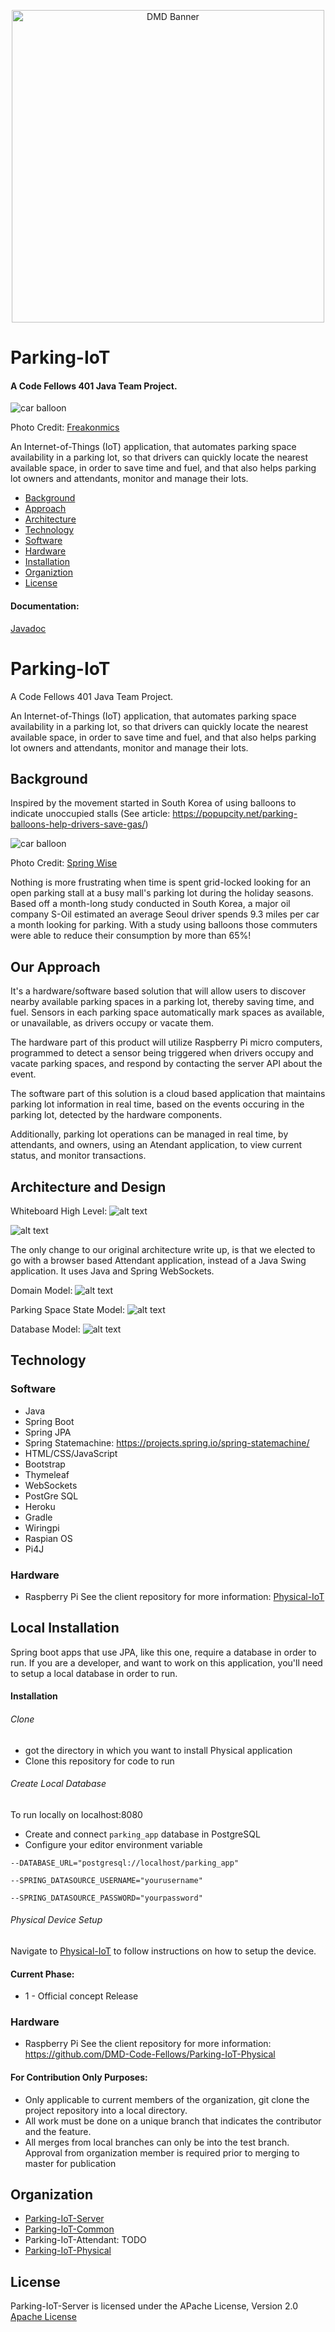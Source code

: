 <p align="center">
   <a href="https://http://parking.my-dog-spot.com"> <img width="500" height="auto" src="libs/images/logo-banner.png" alt="DMD Banner">
   </a>
</p>


# Parking-IoT

#### A Code Fellows 401 Java Team Project.

![car balloon](libs\images\car-balloon-1.jpg)

Photo Credit: [Freakonmics](http://freakonomics.com/2013/08/16/how-to-save-time-hunting-for-a-parking-spot-south-korea-edition/)


An Internet-of-Things (IoT) application, that automates parking space availability in a parking lot, so that drivers can quickly locate the nearest available space, in order to save time and fuel, and that also helps parking lot owners and attendants, monitor and manage their lots.

* [Background](#background)
* [Approach](#our-approach)
* [Architecture](#architecture-design)
* [Technology](#technology)
* [Software](#software)
* [Hardware](#hardware)
* [Installation](#local-installation)
* [Organiztion](#organization)
* [License](#license)




#### Documentation:
[Javadoc](https://dmd-code-fellows.github.io/Parking-IoT-Server/)



# Parking-IoT

A Code Fellows 401 Java Team Project.

An Internet-of-Things (IoT) application, that automates parking space availability in a parking lot, so that drivers can
quickly locate the nearest available space, in order to save time and fuel, and that also helps parking lot owners and attendants, 
monitor and manage their lots.

## Background
Inspired by the movement started in South Korea of using balloons to indicate unoccupied stalls (See article: https://popupcity.net/parking-balloons-help-drivers-save-gas/)

![car balloon](libs\images\car-balloon-3.jpg)

Photo Credit: [Spring Wise](https://www.springwise.com/south-korea-vacant-parking-lots-automatically-alert-drivers-balloons-string/)


Nothing is more frustrating when time is spent grid-locked looking for an open parking stall at a busy mall's parking lot during the holiday seasons. Based off a month-long study conducted in South Korea, a major oil company S-Oil estimated an average Seoul driver spends 9.3 miles per car a month looking for parking. With a study using balloons those commuters were able to reduce their consumption by more than 65%!

## Our Approach

It's a hardware/software based solution that will allow users to discover nearby available parking spaces in a parking lot, thereby saving time, and fuel. Sensors in each parking space automatically mark spaces as available, or unavailable, as drivers occupy or vacate them.

The hardware part of this product will utilize Raspberry Pi micro computers, programmed to detect a sensor being triggered when drivers occupy and vacate parking spaces, and respond by contacting the server API about the event.

The software part of this solution is a cloud based application that maintains parking lot information in real time, based on the events occuring in the parking lot, detected by the hardware components.

Additionally, parking lot operations can be managed in real time, by attendants, and owners, using an Atendant application, to view current status, and monitor transactions.

## Architecture and Design
Whiteboard High Level:
![alt text](https://github.com/DMD-Code-Fellows/Parking-IoT-Server/blob/master/docs/ParkingSpaceStateModel.jpg "State Transition Diagram")

![alt text](https://github.com/DMD-Code-Fellows/Parking-IoT-Server/blob/master/docs/Project%20assignments%205-6_wireframe.jpg "Architecture Big Picture")

The only change to our original architecture write up, is that we elected to go with a browser based Attendant application, instead
of a Java Swing application. It uses Java and Spring WebSockets.

Domain Model:
![alt text](https://github.com/DMD-Code-Fellows/Parking-IoT-Server/blob/master/docs/parking_iot_main.jpg "Domain Model")

Parking Space State Model:
![alt text](https://github.com/DMD-Code-Fellows/Parking-IoT-Server/blob/master/docs/ParkingSpaceStateModel.jpg "State Transition Diagram")

Database Model:
![alt text](https://github.com/DMD-Code-Fellows/Parking-IoT-Server/blob/master/docs/DatabaseERD.jpg "DB Entity Relationship Diagram")

## Technology

### Software
- Java
- Spring Boot
- Spring JPA
- Spring Statemachine: https://projects.spring.io/spring-statemachine/
- HTML/CSS/JavaScript
- Bootstrap
- Thymeleaf
- WebSockets
- PostGre SQL
- Heroku
- Gradle
- Wiringpi
- Raspian OS
- Pi4J

### Hardware
- Raspberry Pi
See the client repository for more information: [Physical-IoT](https://dmd-code-fellows.github.io/Parking-IoT-Physical/)

## Local Installation
Spring boot apps that use JPA, like this one, require a database in order to run. If you are a developer, and want to work on this application, you'll need to
setup a local database in order to run.

#### Installation

###### Clone
* got the directory in which you want to install Physical application
* Clone this repository for code to run

###### Create Local Database

To run locally on localhost:8080

* Create and connect `parking_app` database in PostgreSQL
* Configure your editor environment variable
```
--DATABASE_URL="postgresql://localhost/parking_app"

--SPRING_DATASOURCE_USERNAME="yourusername"

--SPRING_DATASOURCE_PASSWORD="yourpassword"
```

###### Physical Device Setup

Navigate to [Physical-IoT](https://dmd-code-fellows.github.io/Parking-IoT-Physical/) to follow instructions on how to setup the device.
#### Current Phase:
- 1 - Official concept Release

### Hardware
- Raspberry Pi
See the client repository for more information: https://github.com/DMD-Code-Fellows/Parking-IoT-Physical

#### For Contribution Only Purposes:
- Only applicable to current members of the organization, git clone the project repository into a local directory.
- All work must be done on a unique branch that indicates the contributor and the feature.
- All merges from local branches can only be into the test branch. Approval from organization member is required prior to merging to master for publication 

## Organization
- [Parking-IoT-Server](https://dmd-code-fellows.github.io/Parking-IoT-Server/)
- [Parking-IoT-Common](https://dmd-code-fellows.github.io/Parking-IoT-Common/)
- Parking-IoT-Attendant: TODO 
- [Parking-IoT-Physical](https://dmd-code-fellows.github.io/Parking-IoT-Physical/)


## License

Parking-IoT-Server is licensed under the APache License, Version 2.0 [Apache License](http://www.apache.org/licenses/LICENSE-2.0)

